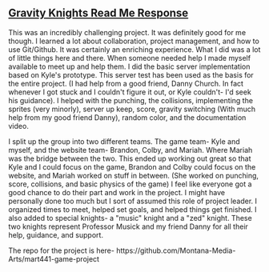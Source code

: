 <h2><u>Gravity Knights Read Me Response</u></h2>
<p>This was an incredibly challenging project. It was definitely good for me though. I learned a lot about collaboration, project management, 
and how to use Git/Github. It was certainly an enriching experience. What I did was a lot of little things here and there. When someone needed help 
I made myself available to meet up and help them. I did the basic server implementation based on Kyle's prototype. This server test has been used as 
the basis for the entire project. (I had help from a good friend, Danny Church. In fact whenever I got stuck and I couldn't figure it out, or 
Kyle couldn't- I'd seek his guidance). I helped with the punching, the collisions, implementing the sprites (very minorly), server up keep, score, 
gravity switching (With much help from my good friend Danny), random color, and the documentation video.</p> 

<p>I split up the group into two different teams. The game team- Kyle and myself, and the website team- Brandon, Colby, and Mariah. Where Mariah 
was the bridge between the two. This ended up working out great so that Kyle and I could focus on the game, Brandon and Colby could focus on the website, 
and Mariah worked on stuff in between. (She worked on punching, score, collisions, and basic physics of the game) I feel like everyone got a good chance
to do their part and work in the project. I might have personally done too much but I sort of assumed this role of project leader. I organized times to meet, 
helped set goals, and helped things get finished. I also added to special knights- a "music" knight and a "zed" knight. These two knights 
represent Professor Musick and my friend Danny for all their help, guidance, and support.</p>

<p>The repo for the project is here- https://github.com/Montana-Media-Arts/mart441-game-project</p>
